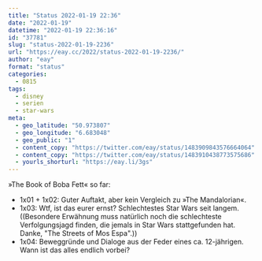```yaml
---
title: "Status 2022-01-19 22:36"
date: "2022-01-19"
datetime: "2022-01-19 22:36:16"
id: "37781"
slug: "status-2022-01-19-2236"
url: "https://eay.cc/2022/status-2022-01-19-2236/"
author: "eay"
format: "status"
categories:
  - 0815
tags:
  - disney
  - serien
  - star-wars
meta:
  - geo_latitude: "50.973807"
  - geo_longitude: "6.683048"
  - geo_public: "1"
  - content_copy: "https://twitter.com/eay/status/1483909843576664064"
  - content_copy: "https://twitter.com/eay/status/1483910438773575686"
  - yourls_shorturl: "https://eay.li/3gs"
---
```


»The Book of Boba Fett« so far:

- 1x01 + 1x02: Guter Auftakt, aber kein Vergleich zu »The Mandalorian«.
- 1x03: Wtf, ist das eurer ernst? Schlechtestes Star Wars seit langem. ((Besondere Erwähnung muss natürlich noch die schlechteste Verfolgungsjagd finden, die jemals in Star Wars stattgefunden hat. Danke, "The Streets of Mos Espa".))
- 1x04: Beweggründe und Dialoge aus der Feder eines ca. 12-jährigen. Wann ist das alles endlich vorbei?
